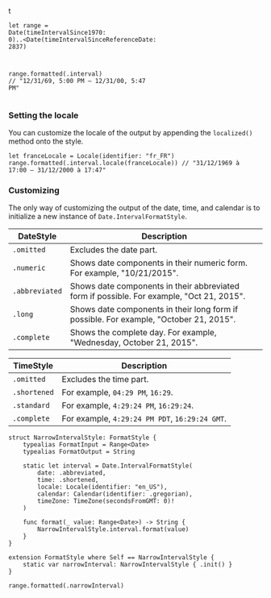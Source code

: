 ---
---
 t<pre class="splash"><code><span class="keyword">let</span> range = <span class="type">Date</span>(timeIntervalSince1970: <span class="number">0</span>)..&lt;<span class="type">Date</span>(timeIntervalSinceReferenceDate: <span class="number">2837</span>)

range.<span class="call">formatted</span>(.<span class="dotAccess">interval</span>) <span class="comment">// "12/31/69, 5:00 PM – 12/31/00, 5:47 PM"</span></code></pre>

### Setting the locale

You can customize the locale of the output by appending the `localized()` method onto the style.

<pre class="splash"><code><span class="keyword">let</span> franceLocale = <span class="type">Locale</span>(identifier: <span class="string">"fr_FR"</span>)
range.<span class="call">formatted</span>(.<span class="dotAccess">interval</span>.<span class="call">locale</span>(franceLocale)) <span class="comment">// "31/12/1969 à 17:00 – 31/12/2000 à 17:47"</span></code></pre>

### Customizing

The only way of customizing the output of the date, time, and calendar is to initialize a new instance of `Date.IntervalFormatStyle`.

| DateStyle      | Description                                                                               |
| -------------- | ----------------------------------------------------------------------------------------- |
| `.omitted`     | Excludes the date part.                                                                   |
| `.numeric`     | Shows date components in their numeric form. For example, "10/21/2015".                   | 
| `.abbreviated` | Shows date components in their abbreviated form if possible. For example, "Oct 21, 2015". |
| `.long`        | Shows date components in their long form if possible. For example, "October 21, 2015".    |
| `.complete`    | Shows the complete day. For example, "Wednesday, October 21, 2015".                       |

| TimeStyle    | Description                                    |
| ------------ | ---------------------------------------------- |
| `.omitted`   | Excludes the time part.                        |
| `.shortened` | For example, `04:29 PM`, `16:29`.              |
| `.standard`  | For example, `4:29:24 PM`, `16:29:24`.         |
| `.complete`  | For example, `4:29:24 PM PDT`, `16:29:24 GMT`. | 


<pre class="splash"><code><span class="keyword">struct</span> NarrowIntervalStyle: <span class="type">FormatStyle</span> {
    <span class="keyword">typealias</span> FormatInput = <span class="type">Range</span>&lt;<span class="type">Date</span>&gt;
    <span class="keyword">typealias</span> FormatOutput = <span class="type">String</span>

    <span class="keyword">static let</span> interval = <span class="type">Date</span>.<span class="type">IntervalFormatStyle</span>(
        date: .<span class="dotAccess">abbreviated</span>,
        time: .<span class="dotAccess">shortened</span>,
        locale: <span class="type">Locale</span>(identifier: <span class="string">"en_US"</span>),
        calendar: <span class="type">Calendar</span>(identifier: .<span class="dotAccess">gregorian</span>),
        timeZone: <span class="type">TimeZone</span>(secondsFromGMT: <span class="number">0</span>)!
    )

    <span class="keyword">func</span> format(<span class="keyword">_</span> value: <span class="type">Range</span>&lt;<span class="type">Date</span>&gt;) -&gt; <span class="type">String</span> {
        <span class="type">NarrowIntervalStyle</span>.<span class="property">interval</span>.<span class="call">format</span>(value)
    }
}

<span class="keyword">extension</span> <span class="type">FormatStyle</span> <span class="keyword">where</span> <span class="type">Self</span> == <span class="type">NarrowIntervalStyle</span> {
    <span class="keyword">static var</span> narrowInterval: <span class="type">NarrowIntervalStyle</span> { .<span class="keyword">init</span>() }
}

range.<span class="call">formatted</span>(.<span class="dotAccess">narrowInterval</span>)</code></pre>


